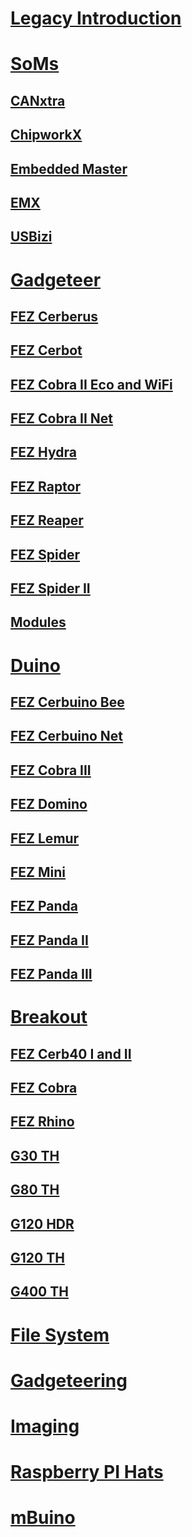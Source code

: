 # [Legacy Introduction](legacy.md)
# [SoMs](soms/intro.md)
## [CANxtra](soms/canxtra.md)
## [ChipworkX](soms/chipworkx.md)
## [Embedded Master](soms/embedded-master.md)
## [EMX](soms/emx.md)
## [USBizi](soms/usbizi.md)

# [Gadgeteer](gadgeteer/intro.md)
## [FEZ Cerberus](gadgeteer/fez-cerberus.md)
## [FEZ Cerbot](gadgeteer/fez-cerbot.md)
## [FEZ Cobra II Eco and WiFi](gadgeteer/fez-cobra-ii.md)
## [FEZ Cobra II Net](gadgeteer/fez-cobra-ii-net.md)
## [FEZ Hydra](gadgeteer/fez-hydra.md)
## [FEZ Raptor](gadgeteer/fez-raptor.md)
## [FEZ Reaper](gadgeteer/fez-reaper.md)
## [FEZ Spider](gadgeteer/fez-spider.md)
## [FEZ Spider II](gadgeteer/fez-spider-ii.md)
## [Modules](gadgeteer/modules.md)

# [Duino](duino/intro.md)
## [FEZ Cerbuino Bee](duino/fez-cerbuino-bee.md)
## [FEZ Cerbuino Net](duino/fez-cerbuino-net.md)
## [FEZ Cobra III](duino/fez-cobra-iii.md)
## [FEZ Domino](duino/fez-domino.md)
## [FEZ Lemur](duino/fez-lemur.md)
## [FEZ Mini](duino/fez-mini.md)
## [FEZ Panda](duino/fez-panda.md)
## [FEZ Panda II](duino/fez-panda-ii.md)
## [FEZ Panda III](duino/fez-panda-iii.md)

# [Breakout](breakout/intro.md)
## [FEZ Cerb40 I and II](breakout/fez-cerb40.md)
## [FEZ Cobra](breakout/fez-cobra.md)
## [FEZ Rhino](breakout/fez-rhino.md)
## [G30 TH](breakout/g30-th.md)
## [G80 TH](breakout/g80-th.md)
## [G120 HDR](breakout/g120-hdr.md)
## [G120 TH](breakout/g120-th.md)
## [G400 TH](breakout/g400-th.md)

# [File System](filesystem.md)
# [Gadgeteering](gadgeteering.md)
# [Imaging](imaging.md)
# [Raspberry PI Hats](raspberrypi-hats.md)
# [mBuino](mbuino.md)
